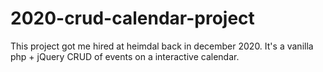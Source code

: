 # 2020-crud-calendar-project
This project got me hired at heimdal back in december 2020. It's a vanilla php + jQuery CRUD of events on a interactive calendar.

